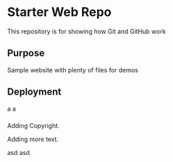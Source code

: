 # Starter Web Repo

This repository is for showing how Git and GitHub work

## Purpose

Sample website with plenty of files for demos

## Deployment

a
a

###
Adding Copyright.

Adding more text.

asd
asd